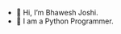 - 👋 Hi, I’m Bhawesh Joshi.
- 👀 I am a Python Programmer.

<!---
Bhawesh12/Bhawesh12 is a ✨ special ✨ repository because its `README.md` (this file) appears on your GitHub profile.
You can click the Preview link to take a look at your changes.
--->
